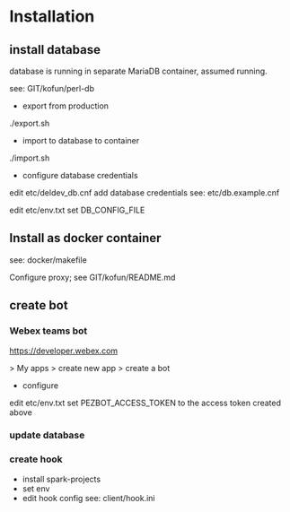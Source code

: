 # Installation

## install  database

database is running in separate MariaDB container, assumed running.

see: GIT/kofun/perl-db

* export from production

./export.sh

* import to database to container

./import.sh

* configure database credentials

edit etc/deldev_db.cnf
add database credentials
see: etc/db.example.cnf

edit etc/env.txt
set DB_CONFIG_FILE


## Install as docker container

see: docker/makefile

Configure proxy;
see GIT/kofun/README.md

## create bot

### Webex teams bot
https://developer.webex.com

<avatar> > My apps > create new app > create a bot

* configure

edit etc/env.txt
set PEZBOT_ACCESS_TOKEN to the access token created above

### update database



### create hook

* install spark-projects
* set env
* edit hook config
see: client/hook.ini

